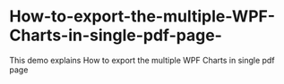 # How-to-export-the-multiple-WPF-Charts-in-single-pdf-page-
This demo explains How to export the multiple WPF Charts in single pdf page 
